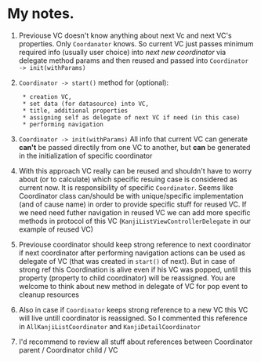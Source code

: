 #  My notes. 


1. Previouse VC doesn't know anything about next Vc and next VC's properties. Only `Coordanator` knows. So current VC just passes minimum required info (usually user choice) into _next new coordinator_ via delegate method params and then reused and passed into `Coordinator -> init(withParams)`

2. `Coordinator -> start()` method for (optional): 

        * creation VC, 
        * set data (for datasource) into VC, 
        * title, additional properties
        * assigning self as delegate of next VC if need (in this case)
        * performing navigation
        
        
3. `Coordinator -> init(withParams)` All info that current VC can generate **can't** be passed directily from one VC to another, but **can** be generated in the initialization of specific coordinator

4. With this approach VC really can be reused and shouldn't have to worry about (or to calculate) which specific resuing case is considered as current now. It is responsibility of specific `Coordinator`. Seems like Coordinator class can/should be with unique/specific implementation (and of cause name) in order to provide specific stuff for reused VC. If we need need futher navigation in reused VC we can add more specific methods in protocol of this VC (`KanjiListViewControllerDelegate` in our example of reused VC)

5. Previouse coordinator should keep strong reference to next coordinator if next coordinator after performing navigation actions can be used as delegate of VC (that was created in `start()` of next).  But in case of strong ref this Coordination is alive even if his VC was popped, until this property (property to child coordinator) will be reassigned. You are welcome to think about new method in delegate of VC for pop event to cleanup resources

6. Also in case if `Coordinator` keeps strong reference to a new VC this VC will live untill coordinator is reassigned. So I commented this reference  in `AllKanjiListCoordinator` and `KanjiDetailCoordinator`

7. I'd recommend to review all stuff about references between Coordinator parent / Coordinator child / VC
